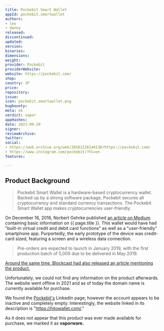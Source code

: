 ```yaml
---
title: Pockebit Smart Wallet
appId: pockebit.smartwallet
authors:
- leo
- danny
released: 
discontinued: 
updated: 
version: 
binaries: 
dimensions: 
weight: 
provider: Pockebit
providerWebsite: 
website: https://pockebit.com/
shop: 
country: JP
price: 
repository: 
issue: 
icon: pockebit.smartwallet.png
bugbounty: 
meta: ok
verdict: vapor
appHashes: 
date: 2023-09-29
signer: 
reviewArchive: 
twitter: 
social:
- https://web.archive.org/web/20181226144130/https://pockebit.com/
- https://www.instagram.com/pockebit/?hl=en
features: 

---
```


## Product Background

> Pockebit Smart Wallet is a hardware-based cryptocurrency wallet. Backed up by a strong software package, Pockebit secures all cryptocurrency and standard currency transactions. The Pockebit Smart Wallet app makes cryptocurrencies user-friendly.

On December 16, 2018, Norbert Gehrke published [an article on Medium](https://medium.com/tokyo-fintech/pockebit-smart-wallet-467e0f0a9811) containing basic information on {{ page.title }}. This wallet would have had "built-in virtual credit and debit card functions" as well as a "user-friendly" smartphone app. 
Purportedly, the early prototype of the device was credit-card sized, featuring a screen and a wireless data connection.

> Pre-orders are expected to launch in January 2019, with the first production batch of 5,000 due to be delivered in May 2019.

[Around the same time, Blockcast had also released an article mentioning the product.](https://blockcast.cc/press-releases/pockebit-japanese-startup-presented-a-prototype-of-a-contactless-hardware-wallet/)

Unfortunately, we could not find any information on the product afterwards. The website went offline in 2021 and as of today the domain name is currently available for purchase.

We found the [Pockebit's](https://www.linkedin.com/company/pockebit-cryptowallet/) LinkedIn page; however the account appears to be inactive and completely empty. Interestingly, the website linked in its description is "https://hitowallet.com/."

As it does not appear that this product was ever made available for purchase, we marked it as **vaporware.**